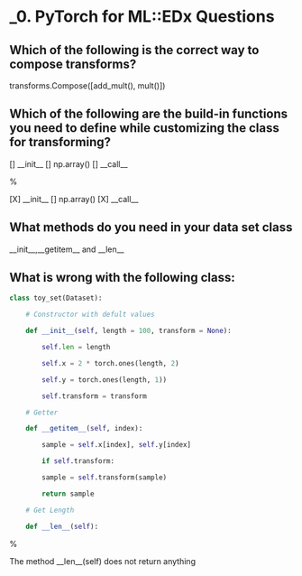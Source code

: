 # _0. PyTorch for ML::EDx Questions

## Which of the following is the correct way to compose transforms?

transforms.Compose([add_mult(), mult()])

## Which of the following are the build-in functions you need to define while customizing the class for transforming?
[] \_\_init\_\_
[] np.array()
[] \_\_call\_\_

% 

[X] \_\_init\_\_
[] np.array()
[X] \_\_call\_\_

## What methods do you need in your data set class

\_\_init\_\_,\_\_getitem\_\_ and \_\_len\_\_

## What is wrong with the following class:

```python
class toy_set(Dataset):

    # Constructor with defult values

    def __init__(self, length = 100, transform = None):

        self.len = length

        self.x = 2 * torch.ones(length, 2)

        self.y = torch.ones(length, 1))

        self.transform = transform

    # Getter

    def __getitem__(self, index):

        sample = self.x[index], self.y[index]

        if self.transform:

        sample = self.transform(sample)

        return sample

    # Get Length

    def __len__(self):
```
%

The method \_\_len\_\_(self) does not return anything

